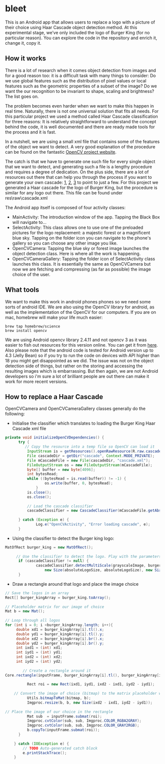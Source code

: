 # bleet

This is an Android app that allows users to replace a logo with a picture of their choice using Haar Cascade object detection method. At this experimental stage, we’ve only included the logo of Burger King (for no particular reason). You can explore the code in the repository and enrich it, change it, copy it. 

## How it works
There is a lot of research when it comes object detection from images and for a good reason too: it is a difficult task with many things to consider: Do we use global features such as the distribution of pixel values or local features such as the geometric properties of a subset of the image? Do we want the our recognition to be invariant to shape, scaling and brightness? The list goes on.
 
The problem becomes even harder when we want to make this happen in real time. Naturally, there is not one universal solution that fits all needs. For this particular project we used a method called Haar Cascade classification for three reasons: It is relatively straightforward to understand the concept behind the code, it is well documented and there are ready made tools for the process and it is fast.
 
In a nutshell, we are using a small xml file that contains some of the features of the object we want to detect. A very good explanation of the procedure can be found on the fantastic [OpenCV project website](http://opencv-python-tutroals.readthedocs.io/en/latest/py_tutorials/py_objdetect/py_face_detection/py_face_detection.html).

The catch is that we have to generate one such file for every single object that we want to detect, and generating such a file is a lengthy procedure and requires a degree of dedication. On the plus side, there are a lot of resources out there that can help you through the process if you want to generate your own cascade: [1](https://pythonprogramming.net/haar-cascade-object-detection-python-opencv-tutorial/), [2](http://docs.opencv.org/2.4.13.2/doc/user_guide/ug_traincascade.html), [3](http://memememememememe.me/post/training-haar-cascades/) to point to just a few. For this project we generated a Haar cascade for the logo of Burger King, but the procedure is similar for any logo out there. This file can be found under res\raw\cascade.xml
 
The Android app itself is composed of four activity classes:
* MainActivity: The introduction window of the app. Tapping the Black Box will navigate to…
* SelectActivity: This class allows one to use one of the preloaded pictures for the logo replacement: a majestic forest or a magnificent blue sky. Tapping on the folder icon you can navigate to the phone's gallery so you can choose any other image you like.
* OpenCVCamera: Tapping the blue sky or forest image launches the object detection class. Here is where all the work is happening.
* OpenCVCameraGallery: Tapping the folder icon of SelectActivity class launches this class. It is essentially the same as OpenCVCamera but now we are fetching and compressing (as far as possible) the image choice of the user.

## What tools
We want to make this work in android phones phones so we need some sorts of android IDE. We are also using the OpenCV library for android, as well as the implementation of the OpenCV for our computers. If you are on mac, homebrew will make your life much easier:

```
brew tap homebrew/science
brew install opencv
``` 

We are using Android opencv library 2.4.11 and not opencv 3 as it was easier to fish out resources for this version online. You can get it from  [here](https://sourceforge.net/projects/opencvlibrary/files/opencv-android/2.4.11/). Also please note that the android code is tested for Android version up to 4.3 (Jelly Bean) so if you try to run the code on devices with API higher than 18 you might get disappointed as we did. The issue was not on the object detection side of things, but rather on the storing and accessing the resulting images which is embarrassing. But then again, we are not Android developers so i'm sure a lot of brilliant people are out there can make it work for more recent versions.

## How to replace a Haar Cascade
OpenCVCamera and OpenCVCameraGallery classes generally do the following:
* Initialise the classifier which translates to loading the Burger King Haar Cascade xml file


``` java
private void initializeOpenCVDependencies() {
      try {
         // Copy the resource into a temp file so OpenCV can load it
          InputStream is = getResources().openRawResource(R.raw.cascade);
          File cascadeDir = getDir("cascade", Context.MODE_PRIVATE);
          File mCascadeFile = new File(cascadeDir, "cascade.xml");
          FileOutputStream os = new FileOutputStream(mCascadeFile);
          byte[] buffer = new byte[4096];
          int bytesRead;
          while ((bytesRead = is.read(buffer)) != -1) {
                  os.write(buffer, 0, bytesRead);
              }
          is.close();
          os.close();
 
          // Load the cascade classifier
          cascadeClassifier = new CascadeClassifier(mCascadeFile.getAbsolutePath());
 
      } catch (Exception e) {
              Log.e("OpenCVActivity", "Error loading cascade", e);
      }
``` 
* Using the classifier to detect the Burger king logo:
``` java
MatOfRect burger_king = new MatOfRect();
 
     // Use the classifier to detect the logo. Play with the parameters to improve detection
      if (cascadeClassifier != null) {
              cascadeClassifier.detectMultiScale(grayscaleImage, burger_king, 1.1,3,3,
                  new Size(absoluteLogoSize, absoluteLogoSize), new Size());
      }

``` 

* Draw a rectangle around that logo and place the image choice
``` java
// Save the logos in an array
Rect[] burger_kingArray = burger_king.toArray();
 
// Placeholder matrix for our image of choice
Mat b = new Mat();
 
// Loop through all logos 
for (int i = 0; i <burger_kingArray.length; i++){
     double xd1 = burger_kingArray[i].tl().x;
     double yd1 = burger_kingArray[i].tl().y;
     double xd2 = burger_kingArray[i].br().x;
     double yd2 = burger_kingArray[i].br().y;
     int ixd1 = (int) xd1;
     int iyd1 = (int) yd1;
     int ixd2 = (int) xd2;
     int iyd2 = (int) yd2;
 
        // Create a rectangle around it
Core.rectangle(inputFrame, burger_kingArray[i].tl(), burger_kingArray[i].br(), new Scalar(0, 0, 0, 0), 0);
     
          Rect roi = new Rect(ixd1, iyd1, ixd2 - ixd1, iyd2 - iyd1);
          
    // Convert the image of choice (bitmap) to the matrix placeholder we defined (b)
          Utils.bitmapToMat(bitmap, b);
          Imgproc.resize(b, b, new Size(ixd2 - ixd1, iyd2 - iyd1));
         
// Place the image of our choice in the rectangle 
          Mat sub  = inputFrame.submat(roi);
          Imgproc.cvtColor(sub, sub, Imgproc.COLOR_RGBA2GRAY);
          Imgproc.cvtColor(sub, sub, Imgproc.COLOR_GRAY2RGB);
          b.copyTo(inputFrame.submat(roi));            
      }
 
    } catch (IOException e) {
        // TODO Auto-generated catch block
        e.printStackTrace();
    }
``` 
 

 

